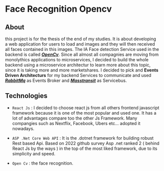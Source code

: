 # Face Recognition Opencv

## About
this project is for the thesis of the end of my studies. It is about developing a web application for users to load and images and they will then received all faces contained in this images. The IA Face detection Service used in the backend is called [*****OpenCv*****](https://opencv.org/).
Since all almost all compagnies are moving from monolythics applications to microservices, I decided to build the whole backend using a microservice architectur to learn more about this topic, since it is taking more and more marketshares. I decided to pick and **Events Driven Architecturs** for my backend Services to communicate and used [*****RabbitMq*****](https://www.rabbitmq.com/) as Events Broker and [*****Masstransit*****](https://masstransit-project.com/) as Servicebus.

## Technologies
-  ``React Js`` : I decided to choose react js from all others frontend javascript framework because it is one of the most popular and used one. It has a lot of advantages compare too the other Js Framework. Many compangies such as Nextflix, Facebook, Ubers etc... adopted it nowadays.

-  ``ASP .Net Core Web API`` : It is the .dotnet framework for building robust Rest based Api. Based on 2022 github survey Asp .net ranked 2 ( behind React Js by the ways ) in the top of the most liked framework, due to its simplicity and speed.

- ``Open Cv`` : the face recognition. 
